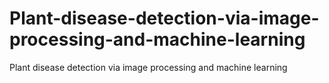 # Plant-disease-detection-via-image-processing-and-machine-learning
Plant disease detection via image processing and machine learning
